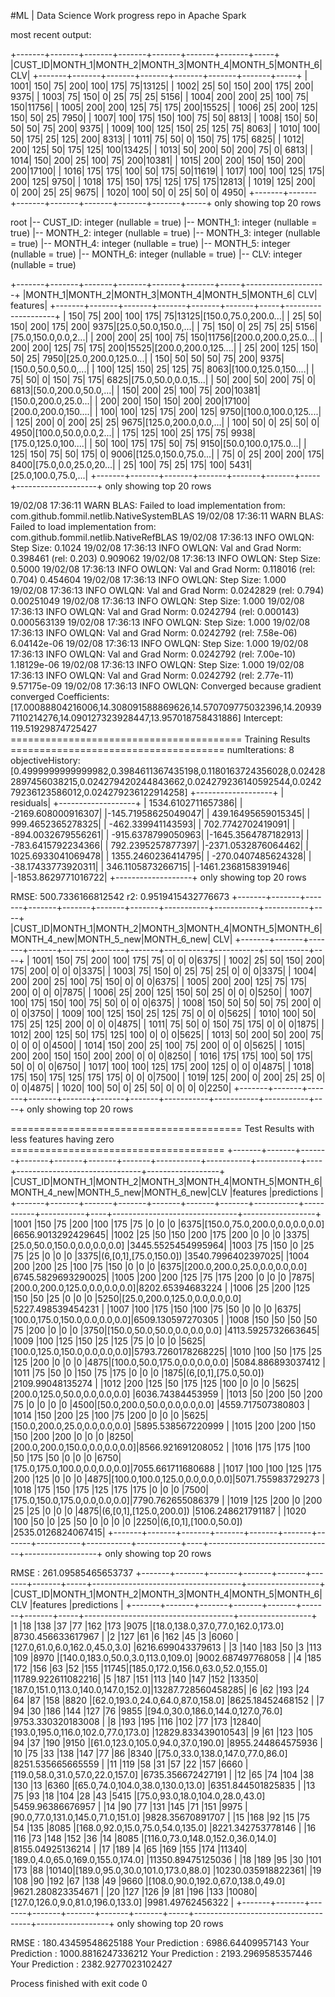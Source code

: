 #ML | Data Science Work progress repo in Apache Spark

most recent output:


+-------+-------+-------+-------+-------+-------+-------+-----+
|CUST_ID|MONTH_1|MONTH_2|MONTH_3|MONTH_4|MONTH_5|MONTH_6|  CLV|
+-------+-------+-------+-------+-------+-------+-------+-----+
|   1001|    150|     75|    200|    100|    175|     75|13125|
|   1002|     25|     50|    150|    200|    175|    200| 9375|
|   1003|     75|    150|      0|     25|     75|     25| 5156|
|   1004|    200|    200|     25|    100|     75|    150|11756|
|   1005|    200|    200|    125|     75|    175|    200|15525|
|   1006|     25|    200|    125|    150|     50|     25| 7950|
|   1007|    100|    175|    150|    100|     75|     50| 8813|
|   1008|    150|     50|     50|     50|     75|    200| 9375|
|   1009|    100|    125|    150|     25|    125|     75| 8063|
|   1010|    100|     50|    175|     25|    125|    200| 8313|
|   1011|     75|     50|      0|    150|     75|    175| 6825|
|   1012|    200|    125|     50|    175|    125|    100|13425|
|   1013|     50|    200|     50|    200|     75|      0| 6813|
|   1014|    150|    200|     25|    100|     75|    200|10381|
|   1015|    200|    200|    150|    150|    200|    200|17100|
|   1016|    175|    175|    100|     50|    175|     50|11619|
|   1017|    100|    100|    125|    175|    200|    125| 9750|
|   1018|    175|    150|    175|    125|    175|    175|12813|
|   1019|    125|    200|      0|    200|     25|     25| 9675|
|   1020|    100|     50|      0|     25|     50|      0| 4950|
+-------+-------+-------+-------+-------+-------+-------+-----+
only showing top 20 rows

root
 |-- CUST_ID: integer (nullable = true)
 |-- MONTH_1: integer (nullable = true)
 |-- MONTH_2: integer (nullable = true)
 |-- MONTH_3: integer (nullable = true)
 |-- MONTH_4: integer (nullable = true)
 |-- MONTH_5: integer (nullable = true)
 |-- MONTH_6: integer (nullable = true)
 |-- CLV: integer (nullable = true)

+-------+-------+-------+-------+-------+-------+-----+--------------------+
|MONTH_1|MONTH_2|MONTH_3|MONTH_4|MONTH_5|MONTH_6|  CLV|            features|
+-------+-------+-------+-------+-------+-------+-----+--------------------+
|    150|     75|    200|    100|    175|     75|13125|[150.0,75.0,200.0...|
|     25|     50|    150|    200|    175|    200| 9375|[25.0,50.0,150.0,...|
|     75|    150|      0|     25|     75|     25| 5156|[75.0,150.0,0.0,2...|
|    200|    200|     25|    100|     75|    150|11756|[200.0,200.0,25.0...|
|    200|    200|    125|     75|    175|    200|15525|[200.0,200.0,125....|
|     25|    200|    125|    150|     50|     25| 7950|[25.0,200.0,125.0...|
|    150|     50|     50|     50|     75|    200| 9375|[150.0,50.0,50.0,...|
|    100|    125|    150|     25|    125|     75| 8063|[100.0,125.0,150....|
|     75|     50|      0|    150|     75|    175| 6825|[75.0,50.0,0.0,15...|
|     50|    200|     50|    200|     75|      0| 6813|[50.0,200.0,50.0,...|
|    150|    200|     25|    100|     75|    200|10381|[150.0,200.0,25.0...|
|    200|    200|    150|    150|    200|    200|17100|[200.0,200.0,150....|
|    100|    100|    125|    175|    200|    125| 9750|[100.0,100.0,125....|
|    125|    200|      0|    200|     25|     25| 9675|[125.0,200.0,0.0,...|
|    100|     50|      0|     25|     50|      0| 4950|[100.0,50.0,0.0,2...|
|    175|    125|    100|     25|    175|     75| 9938|[175.0,125.0,100....|
|     50|    100|    175|    175|     50|     75| 9150|[50.0,100.0,175.0...|
|    125|    150|     75|     50|    175|      0| 9006|[125.0,150.0,75.0...|
|     75|      0|     25|    200|    200|    175| 8400|[75.0,0.0,25.0,20...|
|     25|    100|     75|     25|    175|    100| 5431|[25.0,100.0,75.0,...|
+-------+-------+-------+-------+-------+-------+-----+--------------------+
only showing top 20 rows

19/02/08 17:36:11 WARN BLAS: Failed to load implementation from: com.github.fommil.netlib.NativeSystemBLAS
19/02/08 17:36:11 WARN BLAS: Failed to load implementation from: com.github.fommil.netlib.NativeRefBLAS
19/02/08 17:36:13 INFO OWLQN: Step Size: 0.1024
19/02/08 17:36:13 INFO OWLQN: Val and Grad Norm: 0.398461 (rel: 0.203) 0.909062
19/02/08 17:36:13 INFO OWLQN: Step Size: 0.5000
19/02/08 17:36:13 INFO OWLQN: Val and Grad Norm: 0.118016 (rel: 0.704) 0.454604
19/02/08 17:36:13 INFO OWLQN: Step Size: 1.000
19/02/08 17:36:13 INFO OWLQN: Val and Grad Norm: 0.0242829 (rel: 0.794) 0.00251049
19/02/08 17:36:13 INFO OWLQN: Step Size: 1.000
19/02/08 17:36:13 INFO OWLQN: Val and Grad Norm: 0.0242794 (rel: 0.000143) 0.000563139
19/02/08 17:36:13 INFO OWLQN: Step Size: 1.000
19/02/08 17:36:13 INFO OWLQN: Val and Grad Norm: 0.0242792 (rel: 7.58e-06) 6.04142e-06
19/02/08 17:36:13 INFO OWLQN: Step Size: 1.000
19/02/08 17:36:13 INFO OWLQN: Val and Grad Norm: 0.0242792 (rel: 7.00e-10) 1.18129e-06
19/02/08 17:36:13 INFO OWLQN: Step Size: 1.000
19/02/08 17:36:13 INFO OWLQN: Val and Grad Norm: 0.0242792 (rel: 2.77e-11) 9.57175e-09
19/02/08 17:36:13 INFO OWLQN: Converged because gradient converged
Coefficients: [17.00088804216006,14.308091588869626,14.570709775032396,14.209397110214276,14.090127323928447,13.957018758431886] Intercept: 119.51929874725427
======================================== Training Results =====================================
numIterations: 8
objectiveHistory: [0.4999999999999982,0.3984611367435198,0.1180163724356028,0.024282897456038215,0.024279420244843662,0.024279236140592544,0.024279236123586012,0.024279236122914258]
+-------------------+
|          residuals|
+-------------------+
| 1534.6102711657386|
| -2169.608000916307|
|-145.71958625049047|
| 439.16495659015345|
|  999.4652365278325|
|  -462.339941143593|
|  702.7742702419091|
| -894.0032679556261|
| -915.6378799050963|
|-1645.3564787182913|
| -783.6415792234366|
|  792.2395257877397|
|-2371.0532876064462|
| 1025.6933041069478|
| 1355.2460236414795|
| -270.0407485624328|
| -38.17433773920311|
|  346.1105873266715|
|-1461.2368158391946|
|-1853.8629771016722|
+-------------------+
only showing top 20 rows

RMSE: 500.7336166812542
r2: 0.9519415432776673
+-------+-------+-------+-------+-------+-------+-------+-----------+-----------+-----------+----+
|CUST_ID|MONTH_1|MONTH_2|MONTH_3|MONTH_4|MONTH_5|MONTH_6|MONTH_4_new|MONTH_5_new|MONTH_6_new| CLV|
+-------+-------+-------+-------+-------+-------+-------+-----------+-----------+-----------+----+
|   1001|    150|     75|    200|    100|    175|     75|          0|          0|          0|6375|
|   1002|     25|     50|    150|    200|    175|    200|          0|          0|          0|3375|
|   1003|     75|    150|      0|     25|     75|     25|          0|          0|          0|3375|
|   1004|    200|    200|     25|    100|     75|    150|          0|          0|          0|6375|
|   1005|    200|    200|    125|     75|    175|    200|          0|          0|          0|7875|
|   1006|     25|    200|    125|    150|     50|     25|          0|          0|          0|5250|
|   1007|    100|    175|    150|    100|     75|     50|          0|          0|          0|6375|
|   1008|    150|     50|     50|     50|     75|    200|          0|          0|          0|3750|
|   1009|    100|    125|    150|     25|    125|     75|          0|          0|          0|5625|
|   1010|    100|     50|    175|     25|    125|    200|          0|          0|          0|4875|
|   1011|     75|     50|      0|    150|     75|    175|          0|          0|          0|1875|
|   1012|    200|    125|     50|    175|    125|    100|          0|          0|          0|5625|
|   1013|     50|    200|     50|    200|     75|      0|          0|          0|          0|4500|
|   1014|    150|    200|     25|    100|     75|    200|          0|          0|          0|5625|
|   1015|    200|    200|    150|    150|    200|    200|          0|          0|          0|8250|
|   1016|    175|    175|    100|     50|    175|     50|          0|          0|          0|6750|
|   1017|    100|    100|    125|    175|    200|    125|          0|          0|          0|4875|
|   1018|    175|    150|    175|    125|    175|    175|          0|          0|          0|7500|
|   1019|    125|    200|      0|    200|     25|     25|          0|          0|          0|4875|
|   1020|    100|     50|      0|     25|     50|      0|          0|          0|          0|2250|
+-------+-------+-------+-------+-------+-------+-------+-----------+-----------+-----------+----+
only showing top 20 rows

======================================== Test Results with less features having zero =====================================
+-------+-------+-------+-------+-------+-------+-------+-----------+-----------+-----------+----+-------------------------------+------------------+
|CUST_ID|MONTH_1|MONTH_2|MONTH_3|MONTH_4|MONTH_5|MONTH_6|MONTH_4_new|MONTH_5_new|MONTH_6_new|CLV |features                       |predictions       |
+-------+-------+-------+-------+-------+-------+-------+-----------+-----------+-----------+----+-------------------------------+------------------+
|1001   |150    |75     |200    |100    |175    |75     |0          |0          |0          |6375|[150.0,75.0,200.0,0.0,0.0,0.0] |6656.9013292429645|
|1002   |25     |50     |150    |200    |175    |200    |0          |0          |0          |3375|[25.0,50.0,150.0,0.0,0.0,0.0]  |3445.5525454995964|
|1003   |75     |150    |0      |25     |75     |25     |0          |0          |0          |3375|(6,[0,1],[75.0,150.0])         |3540.7996402397025|
|1004   |200    |200    |25     |100    |75     |150    |0          |0          |0          |6375|[200.0,200.0,25.0,0.0,0.0,0.0] |6745.5829693290025|
|1005   |200    |200    |125    |75     |175    |200    |0          |0          |0          |7875|[200.0,200.0,125.0,0.0,0.0,0.0]|8202.65394683224  |
|1006   |25     |200    |125    |150    |50     |25     |0          |0          |0          |5250|[25.0,200.0,125.0,0.0,0.0,0.0] |5227.498539454231 |
|1007   |100    |175    |150    |100    |75     |50     |0          |0          |0          |6375|[100.0,175.0,150.0,0.0,0.0,0.0]|6509.130597270305 |
|1008   |150    |50     |50     |50     |75     |200    |0          |0          |0          |3750|[150.0,50.0,50.0,0.0,0.0,0.0]  |4113.5925732663645|
|1009   |100    |125    |150    |25     |125    |75     |0          |0          |0          |5625|[100.0,125.0,150.0,0.0,0.0,0.0]|5793.7260178268225|
|1010   |100    |50     |175    |25     |125    |200    |0          |0          |0          |4875|[100.0,50.0,175.0,0.0,0.0,0.0] |5084.886893037412 |
|1011   |75     |50     |0      |150    |75     |175    |0          |0          |0          |1875|(6,[0,1],[75.0,50.0])          |2109.99048135274  |
|1012   |200    |125    |50     |175    |125    |100    |0          |0          |0          |5625|[200.0,125.0,50.0,0.0,0.0,0.0] |6036.74384453959  |
|1013   |50     |200    |50     |200    |75     |0      |0          |0          |0          |4500|[50.0,200.0,50.0,0.0,0.0,0.0]  |4559.717507380803 |
|1014   |150    |200    |25     |100    |75     |200    |0          |0          |0          |5625|[150.0,200.0,25.0,0.0,0.0,0.0] |5895.538567220999 |
|1015   |200    |200    |150    |150    |200    |200    |0          |0          |0          |8250|[200.0,200.0,150.0,0.0,0.0,0.0]|8566.921691208052 |
|1016   |175    |175    |100    |50     |175    |50     |0          |0          |0          |6750|[175.0,175.0,100.0,0.0,0.0,0.0]|7055.661711680688 |
|1017   |100    |100    |125    |175    |200    |125    |0          |0          |0          |4875|[100.0,100.0,125.0,0.0,0.0,0.0]|5071.755983729273 |
|1018   |175    |150    |175    |125    |175    |175    |0          |0          |0          |7500|[175.0,150.0,175.0,0.0,0.0,0.0]|7790.762655086379 |
|1019   |125    |200    |0      |200    |25     |25     |0          |0          |0          |4875|(6,[0,1],[125.0,200.0])        |5106.248621791187 |
|1020   |100    |50     |0      |25     |50     |0      |0          |0          |0          |2250|(6,[0,1],[100.0,50.0])         |2535.0126824067415|
+-------+-------+-------+-------+-------+-------+-------+-----------+-----------+-----------+----+-------------------------------+------------------+
only showing top 20 rows

RMSE : 261.09585465653737
+-------+-------+-------+-------+-------+-------+-------+-----+-------------------------------------+------------------+
|CUST_ID|MONTH_1|MONTH_2|MONTH_3|MONTH_4|MONTH_5|MONTH_6|CLV  |features                             |predictions       |
+-------+-------+-------+-------+-------+-------+-------+-----+-------------------------------------+------------------+
|1      |18     |138    |37     |77     |162    |173    |9075 |[18.0,138.0,37.0,77.0,162.0,173.0]   |8730.456633617967 |
|2      |127    |61     |6      |162    |45     |3      |6060 |[127.0,61.0,6.0,162.0,45.0,3.0]      |6216.699043379613 |
|3      |140    |183    |50     |3      |113    |109    |8970 |[140.0,183.0,50.0,3.0,113.0,109.0]   |9002.687497768058 |
|4      |185    |172    |156    |63     |52     |155    |11745|[185.0,172.0,156.0,63.0,52.0,155.0]  |11789.922611082216|
|5      |187    |151    |113    |140    |147    |152    |13350|[187.0,151.0,113.0,140.0,147.0,152.0]|13287.728560458285|
|6      |62     |193    |24     |64     |87     |158    |8820 |[62.0,193.0,24.0,64.0,87.0,158.0]    |8625.18452468152  |
|7      |94     |30     |186    |144    |127    |76     |9855 |[94.0,30.0,186.0,144.0,127.0,76.0]   |9753.330320183008 |
|8      |193    |195    |116    |102    |77     |173    |12840|[193.0,195.0,116.0,102.0,77.0,173.0] |12829.833439010543|
|9      |61     |123    |105    |94     |37     |190    |9150 |[61.0,123.0,105.0,94.0,37.0,190.0]   |8955.244864575936 |
|10     |75     |33     |138    |147    |77     |86     |8340 |[75.0,33.0,138.0,147.0,77.0,86.0]    |8251.535665665559 |
|11     |119    |58     |31     |57     |22     |157    |6660 |[119.0,58.0,31.0,57.0,22.0,157.0]    |6735.356672427191 |
|12     |65     |74     |104    |38     |130    |13     |6360 |[65.0,74.0,104.0,38.0,130.0,13.0]    |6351.844501825835 |
|13     |75     |93     |18     |104    |28     |43     |5415 |[75.0,93.0,18.0,104.0,28.0,43.0]     |5459.96386676957  |
|14     |90     |77     |131    |145    |71     |151    |9975 |[90.0,77.0,131.0,145.0,71.0,151.0]   |9828.35670891707  |
|15     |168    |92     |15     |75     |54     |135    |8085 |[168.0,92.0,15.0,75.0,54.0,135.0]    |8221.342753778146 |
|16     |116    |73     |148    |152    |36     |14     |8085 |[116.0,73.0,148.0,152.0,36.0,14.0]   |8155.04925136214  |
|17     |189    |4      |65     |169    |155    |174    |11340|[189.0,4.0,65.0,169.0,155.0,174.0]   |11350.89475125036 |
|18     |189    |95     |30     |101    |173    |88     |10140|[189.0,95.0,30.0,101.0,173.0,88.0]   |10230.035918822361|
|19     |108    |90     |192    |67     |138    |49     |9660 |[108.0,90.0,192.0,67.0,138.0,49.0]   |9621.280823354671 |
|20     |127    |126    |9      |81     |196    |133    |10080|[127.0,126.0,9.0,81.0,196.0,133.0]   |9981.49762456322  |
+-------+-------+-------+-------+-------+-------+-------+-----+-------------------------------------+------------------+
only showing top 20 rows

RMSE : 180.43459548625188
Your Prediction : 6986.64409957143
Your Prediction : 1000.8816247336212
Your Prediction : 2193.2969585357446
Your Prediction : 2382.9277023102427

Process finished with exit code 0


